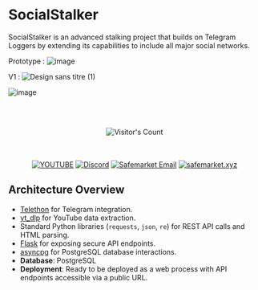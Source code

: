 # SocialStalker
SocialStalker is an advanced stalking project that builds on Telegram Loggers by extending its capabilities to include all major social networks.



Prototype : ![image](https://github.com/user-attachments/assets/9a2c1377-4fa7-494f-9088-556b9f664975)


V1 : ![Design sans titre (1)](https://github.com/user-attachments/assets/80c3307d-99b7-489e-a549-ff3b5fde4518)


![image](https://github.com/user-attachments/assets/05b33ff8-c635-4c2a-88f6-a0db6ead06b5)


<br/><br/>
<div align="center"> 
  <img src="https://profile-counter.glitch.me/Zhodisov/count.svg" alt="Visitor's Count" />
</div>
<br/><br/>

<div align="center">
  
[![YOUTUBE](https://img.shields.io/badge/Youtube-fc0000?style=for-the-badge&logo=YOUTUBE&logoColor=white)](https://www.youtube.com/@Jodis974)
[![Discord](https://img.shields.io/badge/Discord-6a85b9?style=for-the-badge&logo=discord&logoColor=white)](https://safemarket.xyz/discord)
[![Safemarket Email](https://img.shields.io/badge/safemarket_email-333333?style=for-the-badge&logo=gmail&logoColor=red)](mailto:support-checkout@safemarket.xyz)
[![safemarket.xyz](https://img.shields.io/badge/safemarket.xyz-0077B5?style=for-the-badge&logo=internet&logoColor=white)](https://safemarket.xyz/)

</div>

## Architecture Overview
  - [Telethon](https://github.com/LonamiWebs/Telethon) for Telegram integration.
  - [yt_dlp](https://github.com/yt-dlp/yt-dlp) for YouTube data extraction.
  - Standard Python libraries (`requests`, `json`, `re`) for REST API calls and HTML parsing.
  - [Flask](https://flask.palletsprojects.com/) for exposing secure API endpoints.
  - [asyncpg](https://github.com/MagicStack/asyncpg) for PostgreSQL database interactions.
- **Database**: PostgreSQL
- **Deployment**: Ready to be deployed as a web process with API endpoints accessible via a public URL.
